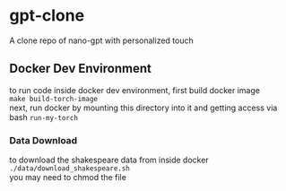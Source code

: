 # gpt-clone
A clone repo of nano-gpt with personalized touch

## Docker Dev Environment
to run code inside docker dev environment, first build docker image <br>
```make build-torch-image``` <br>
next, run docker by mounting this directory into it and getting access via bash
```run-my-torch ```


### Data Download
to download the shakespeare data from inside docker <br>
```./data/download_shakespeare.sh``` <br> 
you may need to chmod the file
